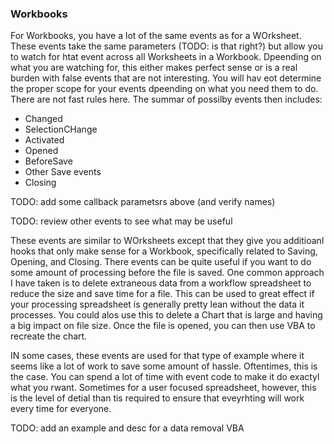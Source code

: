 ### Workbooks

For Workbooks, you have a lot of the same events as for a WOrksheet. These events take the same parameters (TODO: is that right?) but allow you to watch for htat event across all Worksheets in a Workbook. Dpeending on what you are watching for, this either makes perfect sense or is a real burden with false events that are not interesting. You will hav eot determine the proper scope for your events dpeending on what you need them to do. There are not fast rules here. The summar of possilby events then includes:

- Changed
- SelectionCHange
- Activated
- Opened
- BeforeSave
- Other Save events
- Closing

TODO: add some callback parametsrs above (and verify names)

TODO: review other events to see what may be useful

These events are similar to WOrksheets except that they give you additioanl hooks that only make sense for a Workbook, specifically related to Saving, Opening, and Closing. There events can be quite useful if you want to do some amount of processing before the file is saved. One common approach I have taken is to delete extraneous data from a workflow spreadsheet to reduce the size and save time for a file. This can be used to great effect if your processing spreadsheet is generally pretty lean without the data it processes. You could alos use this to delete a Chart that is large and having a big impact on file size. Once the file is opened, you can then use VBA to recreate the chart.

IN some cases, these events are used for that type of example where it seems like a lot of work to save some amount of hassle. Oftentimes, this is the case. You can spend a lot of time with event code to make it do exactyl what you rwant. Sometimes for a user focused spreadsheet, however, this is the level of detial than tis required to ensure that eveyrhting will work every time for everyone.

TODO: add an example and desc for a data removal VBA
